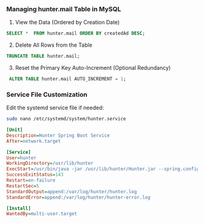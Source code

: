 ### Managing hunter.mail Table in MySQL

1. View the Data (Ordered by Creation Date)

```sql
SELECT *  FROM hunter.mail ORDER BY createdAd DESC;
```
2. Delete All Rows from the Table

```sql
TRUNCATE TABLE hunter.mail;
```
3. Reset the Primary Key Auto-Increment (Optional Redundancy)
```sql
 ALTER TABLE hunter.mail AUTO_INCREMENT = 1;
```


### Service File Customization

Edit the systemd service file if needed:

```bash
sudo nano /etc/systemd/system/hunter.service
```

```ini
[Unit]
Description=Hunter Spring Boot Service
After=network.target

[Service]
User=hunter
WorkingDirectory=/usr/lib/hunter
ExecStart=/usr/bin/java -jar /usr/lib/hunter/Hunter.jar --spring.config.location=/etc/hunter/hunter.properties
SuccessExitStatus=143
Restart=on-failure
RestartSec=5
StandardOutput=append:/var/log/hunter/hunter.log
StandardError=append:/var/log/hunter/hunter-error.log

[Install]
WantedBy=multi-user.target
```
